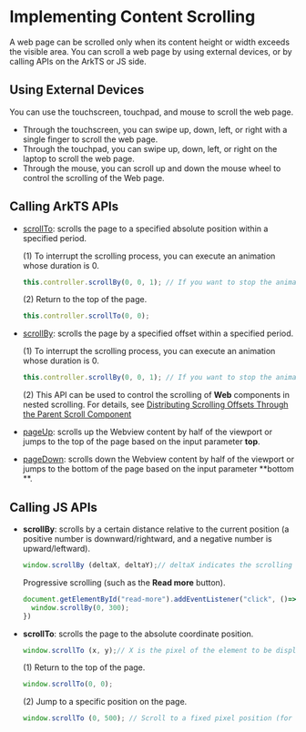 # Implementing Content Scrolling

A web page can be scrolled only when its content height or width exceeds the visible area. You can scroll a web page by using external devices, or by calling APIs on the ArkTS or JS side.

## Using External Devices

You can use the touchscreen, touchpad, and mouse to scroll the web page.
+ Through the touchscreen, you can swipe up, down, left, or right with a single finger to scroll the web page.
+ Through the touchpad, you can swipe up, down, left, or right on the laptop to scroll the web page.
+ Through the mouse, you can scroll up and down the mouse wheel to control the scrolling of the Web page.

## Calling ArkTS APIs
+ [scrollTo](../reference/apis-arkweb/arkts-apis-webview-WebviewController.md#scrollto): scrolls the page to a specified absolute position within a specified period.

  (1) To interrupt the scrolling process, you can execute an animation whose duration is 0.
  ```ts
  this.controller.scrollBy(0, 0, 1); // If you want to stop the animation generated by the current scroll, you can generate another 1 ms animation to interrupt the animation.
  ```

  (2) Return to the top of the page.
  ```ts
  this.controller.scrollTo(0, 0);
  ```
+ [scrollBy](../reference/apis-arkweb/arkts-apis-webview-WebviewController.md#scrollby): scrolls the page by a specified offset within a specified period.

  (1) To interrupt the scrolling process, you can execute an animation whose duration is 0.
  ```ts
  this.controller.scrollBy(0, 0, 1); // If you want to stop the animation generated by the current scroll, you can generate another 1 ms animation to interrupt the animation.
  ```

  (2) This API can be used to control the scrolling of **Web** components in nested scrolling. For details, see [Distributing Scrolling Offsets Through the Parent Scroll Component](web-nested-scrolling.md#distributing-scrolling-offsets-through-the-parent-scroll-component)

+ [pageUp](../reference/apis-arkweb/arkts-apis-webview-WebviewController.md#pageup): scrolls up the Webview content by half of the viewport or jumps to the top of the page based on the input parameter **top**.
+ [pageDown](../reference/apis-arkweb/arkts-apis-webview-WebviewController.md#pagedown): scrolls down the Webview content by half of the viewport or jumps to the bottom of the page based on the input parameter **bottom **.
## Calling JS APIs
+ **scrollBy**: scrolls by a certain distance relative to the current position (a positive number is downward/rightward, and a negative number is upward/leftward).

  ```javascript
  window.scrollBy (deltaX, deltaY);// deltaX indicates the scrolling distance of the element on the horizontal axis, and deltaY indicates the scrolling distance of the element on the vertical axis.
  ```
  Progressive scrolling (such as the **Read more** button).
  ```javascript
  document.getElementById("read-more").addEventListener("click", ()=>{
    window.scrollBy(0, 300);
  })
  ```
+ **scrollTo**: scrolls the page to the absolute coordinate position.
  ```javascript
  window.scrollTo (x, y);// X is the pixel of the element to be displayed in the upper left corner along the horizontal axis, and Y is the pixel of the element to be displayed in the upper left corner along the vertical axis.
  ```
  (1) Return to the top of the page.
  ```javascript
  window.scrollTo(0, 0);
  ```
  (2) Jump to a specific position on the page.
  ```javascript
  window.scrollTo (0, 500); // Scroll to a fixed pixel position (for example, 500 px).
  ```
